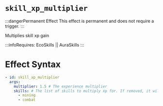 # `skill_xp_multiplier`
:::dangerPermanent Effect
This effect is permanent and does not require a trigger.
:::

Multiplies skill xp gain

:::infoRequires:
EcoSkills || AuraSkills
:::
# Effect Syntax
```yaml
- id: skill_xp_multiplier
  args:
    multiplier: 1.5 # The experience multiplier
    skills: # The list of skills to multiply xp for. If removed, it will multiply all skills.
      - mining
      - combat 
```
